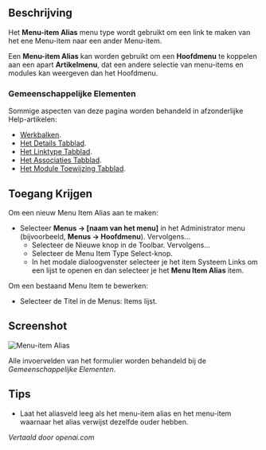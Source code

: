 <!-- Filename: Help4.x:Menu_Item:_Alias  / Display title: Menu-itemalias -->

## Beschrijving

Het **Menu-item Alias** menu type wordt gebruikt om een link te maken van het ene Menu-item naar een ander Menu-item.

Een **Menu-item Alias** kan worden gebruikt om een **Hoofdmenu** te koppelen aan een apart **Artikelmenu**, dat een andere selectie van menu-items en modules kan weergeven dan het Hoofdmenu.

### Gemeenschappelijke Elementen

Sommige aspecten van deze pagina worden behandeld in afzonderlijke Help-artikelen:

* [Werkbalken](jdocmanual?article=help/common-elements/toolbars).
* [Het Details Tabblad](jdocmanual?article=help/menu-items-common/menu-item-details).
* [Het Linktype Tabblad](jdocmanual?article=help/menu-items-common/menu-item-link-type).
* [Het Associaties Tabblad](jdocmanual?article=help/common-elements/edit-associations).
* [Het Module Toewijzing Tabblad](jdocmanual?article=help/menu-items-common/menu-item-module-assignment).

## Toegang Krijgen

Om een nieuw Menu Item Alias aan te maken:

- Selecteer **Menus → \[naam van het menu\]** in het Administrator menu (bijvoorbeeld, **Menus → Hoofdmenu**). Vervolgens...
  - Selecteer de Nieuwe knop in de Toolbar. Vervolgens...
  - Selecteer de Menu Item Type Select-knop.
  - In het modale dialoogvenster selecteer je het item Systeem Links om een lijst te openen en
    dan selecteer je het **Menu Item Alias** item.

Om een bestaand Menu Item te bewerken:

- Selecteer de Titel in de Menus: Items lijst.

## Screenshot

![Menu-item Alias](../../../nl/images/menu-items/system-links-menu-item-alias-details-tab.png)

Alle invoervelden van het formulier worden behandeld bij de *Gemeenschappelijke Elementen*.

## Tips

- Laat het aliasveld leeg als het menu-item alias en het menu-item waarnaar het alias verwijst dezelfde ouder hebben.

*Vertaald door openai.com*

